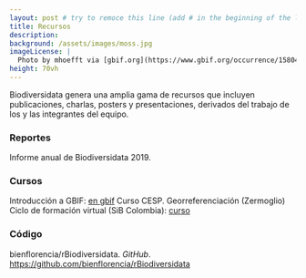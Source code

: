 ```yaml
---
layout: post # try to remoce this line (add # in the beginning of the line to make it a comment) - then the layout will change, but the content remain the same
title: Recursos
description:
background: /assets/images/moss.jpg
imageLicense: |
  Photo by mhoefft via [gbif.org](https://www.gbif.org/occurrence/1580487687)
height: 70vh
---
```


Biodiversidata genera una amplia gama de recursos que incluyen publicaciones, charlas, posters y presentaciones, derivados del trabajo de los y las integrantes del equipo.

### Reportes
Informe anual de Biodiversidata 2019.

### Cursos

Introducción a GBIF: [en gbif](https://docs.gbif.org/course-introduction-to-gbif/es/)
Curso CESP.
Georreferenciación (Zermoglio)
Ciclo de formación virtual (SiB Colombia): [curso](https://biodiversidad.co/formacion/laboratorios/)

### Código

bienflorencia/rBiodiversidata. *GitHub*. https://github.com/bienflorencia/rBiodiversidata
